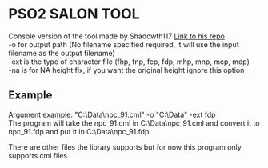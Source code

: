 # PSO2 SALON TOOL  
Console version of the tool made by Shadowth117 [Link to his repo](https://github.com/Shadowth117/PSO2-Salon-Tool)  
-o for output path (No filename specified required, it will use the input filename as the output filename)  
-ext is the type of character file (fhp, fnp, fcp, fdp, mhp, mnp, mcp, mdp)  
-na is for NA height fix, if you want the original height ignore this option

## Example
Argument example: "C:\Data\npc_91.cml" -o "C:\Data" -ext fdp  
The program will take the npc_91.cml in C:\Data\npc_91.cml and convert it to npc_91.fdp and put it in C:\Data\npc_91.fdp  

There are other files the library supports but for now this program only supports cml files